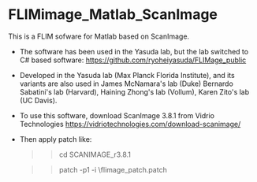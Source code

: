 # FLIMimage_Matlab_ScanImage
This is a FLIM sofware for Matlab based on ScanImage.

* The software has been used in the Yasuda lab, but the lab switched to C# based software: 
https://github.com/ryoheiyasuda/FLIMage_public

* Developed in the Yasuda lab (Max Planck Florida Institute), 
and its variants are also used in James McNamara's lab (Duke) Bernardo Sabatini's lab (Harvard), Haining Zhong's lab (Vollum), 
Karen Zito's lab (UC Davis).

* To use this software, download ScanImage 3.8.1 from Vidrio Technologies 
https://vidriotechnologies.com/download-scanimage/

* Then apply patch like: 

  >> cd SCANIMAGE_r3.8.1

  >> patch -p1 -i <PATH>\flimage_patch.patch

